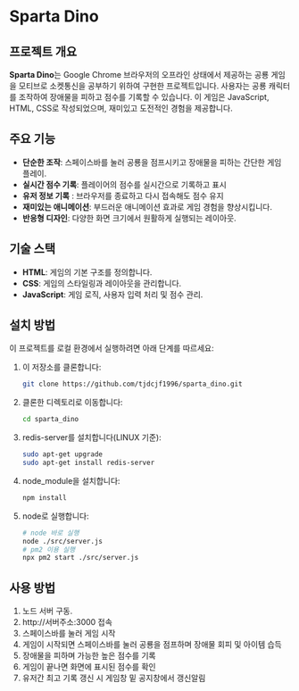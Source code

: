 
# Sparta Dino

## 프로젝트 개요
**Sparta Dino**는 Google Chrome 브라우저의 오프라인 상태에서 제공하는 공룡 게임을 모티브로 소켓통신을 공부하기 위하여 구현한 프로젝트입니다. 사용자는 공룡 캐릭터를 조작하여 장애물을 피하고 점수를 기록할 수 있습니다. 이 게임은 JavaScript, HTML, CSS로 작성되었으며, 재미있고 도전적인 경험을 제공합니다.

## 주요 기능
- **단순한 조작**: 스페이스바를 눌러 공룡을 점프시키고 장애물을 피하는 간단한 게임 플레이.
- **실시간 점수 기록**: 플레이어의 점수를 실시간으로 기록하고 표시
- **유저 정보 기록** : 브라우저를 종료하고 다시 접속해도 점수 유지
- **재미있는 애니메이션**: 부드러운 애니메이션 효과로 게임 경험을 향상시킵니다.
- **반응형 디자인**: 다양한 화면 크기에서 원활하게 실행되는 레이아웃.

## 기술 스택
- **HTML**: 게임의 기본 구조를 정의합니다.
- **CSS**: 게임의 스타일링과 레이아웃을 관리합니다.
- **JavaScript**: 게임 로직, 사용자 입력 처리 및 점수 관리.

## 설치 방법
이 프로젝트를 로컬 환경에서 실행하려면 아래 단계를 따르세요:

1. 이 저장소를 클론합니다:
   ```bash
   git clone https://github.com/tjdcjf1996/sparta_dino.git
   ```
   
2. 클론한 디렉토리로 이동합니다:
   ```bash
   cd sparta_dino
   ```

3. redis-server를 설치합니다(LINUX 기준):
   ```bash
   sudo apt-get upgrade
   sudo apt-get install redis-server
   ```
4. node_module을 설치합니다:
   ```bash
   npm install
   ```
5. node로 실행합니다:
   ```bash
   # node 바로 실행
   node ./src/server.js
   # pm2 이용 실행
   npx pm2 start ./src/server.js
   ```


## 사용 방법
1. 노드 서버 구동.
2. http://서버주소:3000 접속
3. 스페이스바를 눌러 게임 시작
4. 게임이 시작되면 스페이스바를 눌러 공룡을 점프하며 장애물 회피 및 아이템 습득
5. 장애물을 피하며 가능한 높은 점수를 기록
6. 게임이 끝나면 화면에 표시된 점수를 확인
7. 유저간 최고 기록 갱신 시 게임창 밑 공지창에서 갱신알림
